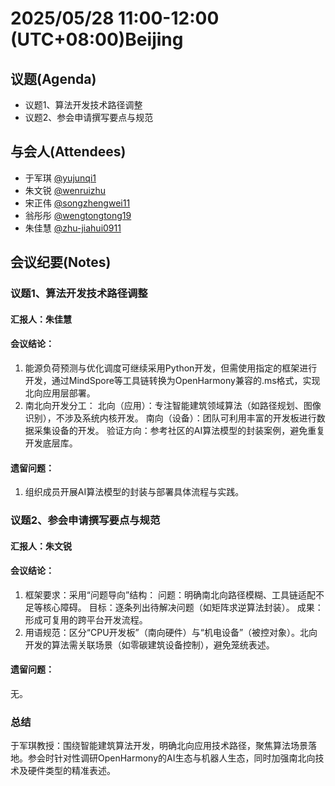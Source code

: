 # 2025/05/28 11:00-12:00 (UTC+08:00)Beijing

## 议题(Agenda)
- 议题1、算法开发技术路径调整
- 议题2、参会申请撰写要点与规范

## 与会人(Attendees) 
- 于军琪 [@yujunqi1](https://gitee.com/yujunqi1)
- 朱文锐 [@wenruizhu](https://gitee.com/wenruizhu)
- 宋正伟 [@songzhengwei11](https://gitee.com/songzhengwei11)
- 翁彤彤 [@wengtongtong19](https://gitee.com/wengtongtong19)
- 朱佳慧 [@zhu-jiahui0911](https://gitee.com/zhu-jiahui0911)

## 会议纪要(Notes)
### 议题1、算法开发技术路径调整
#### 汇报人：朱佳慧
#### 会议结论：
1) 能源负荷预测与优化调度可继续采用Python开发，但需使用指定的框架进行开发，通过MindSpore等工具链转换为OpenHarmony兼容的.ms格式，实现北向应用层部署。
2) 南北向开发分工：
北向（应用）：专注智能建筑领域算法（如路径规划、图像识别），不涉及系统内核开发。
南向（设备）：团队可利用丰富的开发板进行数据采集设备的开发。
验证方向：参考社区的AI算法模型的封装案例，避免重复开发底层库。 
#### 遗留问题：
1) 组织成员开展AI算法模型的封装与部署具体流程与实践。

### 议题2、参会申请撰写要点与规范
#### 汇报人：朱文锐
#### 会议结论：
1) 框架要求：采用“问题导向”结构：
问题：明确南北向路径模糊、工具链适配不足等核心障碍。
目标：逐条列出待解决问题（如矩阵求逆算法封装）。
 成果：形成可复用的跨平台开发流程。
2) 用语规范：区分“CPU开发板”（南向硬件）与“机电设备”（被控对象）。北向开发的算法需关联场景（如零碳建筑设备控制），避免笼统表述。
#### 遗留问题：
无。 

### 总结
于军琪教授：围绕智能建筑算法开发，明确北向应用技术路径，聚焦算法场景落地。参会时针对性调研OpenHarmony的AI生态与机器人生态，同时加强南北向技术及硬件类型的精准表述。